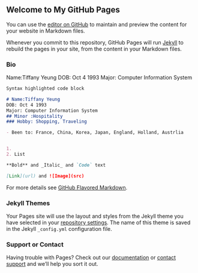 ## Welcome to My GitHub Pages

You can use the [editor on GitHub](https://github.com/tiffanywy1993/tiffanywy1993.github.io/edit/master/index.md) to maintain and preview the content for your website in Markdown files.

Whenever you commit to this repository, GitHub Pages will run [Jekyll](https://jekyllrb.com/) to rebuild the pages in your site, from the content in your Markdown files.

### Bio

Name:Tiffany Yeung
DOB: Oct 4 1993
Major: Computer Information System

```markdown
Syntax highlighted code block

# Name:Tiffany Yeung
DOB: Oct 4 1993
Major: Computer Information System
## Minor :Hospitality 
### Hobby: Shopping, Traveling

- Been to: France, China, Korea, Japan, England, Holland, Austrlia 


1. 
2. List

**Bold** and _Italic_ and `Code` text

[Link](url) and ![Image](src)
```

For more details see [GitHub Flavored Markdown](https://guides.github.com/features/mastering-markdown/).

### Jekyll Themes

Your Pages site will use the layout and styles from the Jekyll theme you have selected in your [repository settings](https://github.com/tiffanywy1993/tiffanywy1993.github.io/settings). The name of this theme is saved in the Jekyll `_config.yml` configuration file.

### Support or Contact

Having trouble with Pages? Check out our [documentation](https://help.github.com/categories/github-pages-basics/) or [contact support](https://github.com/contact) and we’ll help you sort it out.
